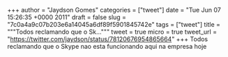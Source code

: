 
+++
author = "Jaydson Gomes"
categories = ["tweet"]
date = "Tue Jun 07 15:26:35 +0000 2011"
draft = false
slug = "7c0a4a9c07b203e6a14045a6df89f5901845742e"
tags = ["tweet"]
title = """Todos reclamando que o Sk..."""
tweet = true
micro = true
tweet_url = "https://twitter.com/jaydson/status/78120676954865664"
+++
Todos reclamando que o Skype nao esta funcionando aqui na empresa hoje

